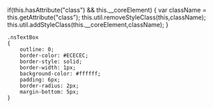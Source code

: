 if(this.hasAttribute("class") && this.__coreElement) 
	{
		var className = this.getAttribute("class");
		this.util.removeStyleClass(this,className);
		this.util.addStyleClass(this.__coreElement,className);
	}
	
	
	
	.nsTextBox 
	{
	    outline: 0;
	    border-color: #ECECEC;
	    border-style: solid;
	    border-width: 1px;
	    background-color: #ffffff;
	    padding: 6px;
	    border-radius: 2px;
	    margin-bottom: 5px;
	}	
